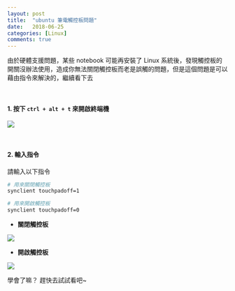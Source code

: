 ```yaml
---
layout: post
title:  "ubuntu 筆電觸控板問題"
date:   2018-06-25
categories: [Linux]
comments: true
---
```


由於硬體支援問題，某些 notebook 可能再安裝了 Linux 系統後，發現觸控板的開關沒辦法使用，造成你無法關閉觸控板而老是誤觸的問題，但是這個問題是可以藉由指令來解決的，繼續看下去

<br/>

#### 1. 按下 `ctrl + alt + t` 來開啟終端機

![](https://i.imgur.com/ydKIjvY.png)

<br/>

#### 2. 輸入指令

請輸入以下指令

```bash
# 用來關閉觸控板
synclient touchpadoff=1

# 用來開啟觸控板
synclient touchpadoff=0
```

- <b>關閉觸控板</b>

![](https://i.imgur.com/o0VNAXv.png)

- <b>開啟觸控板</b>

![](https://i.imgur.com/GkOxcMk.png)

學會了嘛？ 趕快去試試看吧~